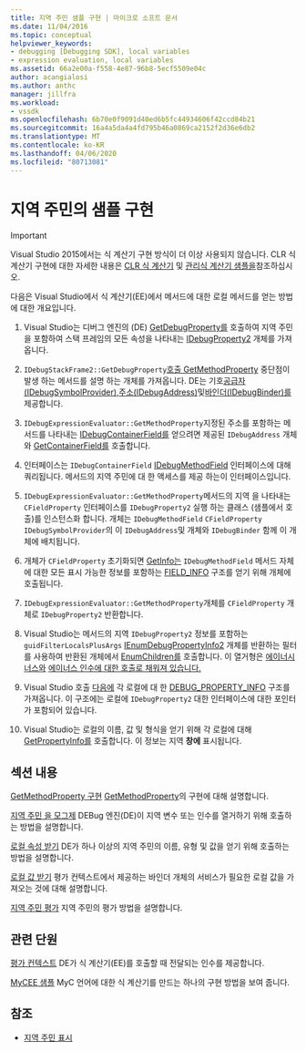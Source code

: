 ```yaml
---
title: 지역 주민 샘플 구현 | 마이크로 소프트 문서
ms.date: 11/04/2016
ms.topic: conceptual
helpviewer_keywords:
- debugging [Debugging SDK], local variables
- expression evaluation, local variables
ms.assetid: 66a2e00a-f558-4e87-96b8-5ecf5509e04c
author: acangialosi
ms.author: anthc
manager: jillfra
ms.workload:
- vssdk
ms.openlocfilehash: 6b70e0f9091d40ed6b5fc44934606f42ccd84b21
ms.sourcegitcommit: 16a4a5da4a4fd795b46a0869ca2152f2d36e6db2
ms.translationtype: MT
ms.contentlocale: ko-KR
ms.lasthandoff: 04/06/2020
ms.locfileid: "80713081"
---
```

# <a name="sample-implementation-of-locals"></a>지역 주민의 샘플 구현
> [!IMPORTANT]
> Visual Studio 2015에서는 식 계산기 구현 방식이 더 이상 사용되지 않습니다. CLR 식 계산기 구현에 대한 자세한 내용은 [CLR 식 계산기](https://github.com/Microsoft/ConcordExtensibilitySamples/wiki/CLR-Expression-Evaluators) 및 [관리식 계산기 샘플을](https://github.com/Microsoft/ConcordExtensibilitySamples/wiki/Managed-Expression-Evaluator-Sample)참조하십시오.

 다음은 Visual Studio에서 식 계산기(EE)에서 메서드에 대한 로컬 메서드를 얻는 방법에 대한 개요입니다.

1. Visual Studio는 디버그 엔진의 (DE) [GetDebugProperty를](../../extensibility/debugger/reference/idebugstackframe2-getdebugproperty.md) 호출하여 지역 주민을 포함하여 스택 프레임의 모든 속성을 나타내는 [IDebugProperty2](../../extensibility/debugger/reference/idebugproperty2.md) 개체를 가져옵니다.

2. `IDebugStackFrame2::GetDebugProperty`[호출 GetMethodProperty](../../extensibility/debugger/reference/idebugexpressionevaluator-getmethodproperty.md) 중단점이 발생 하는 메서드를 설명 하는 개체를 가져옵니다. DE는 기호[공급자(IDebugSymbolProvider),](../../extensibility/debugger/reference/idebugsymbolprovider.md)[주소(IDebugAddress)](../../extensibility/debugger/reference/idebugaddress.md)및[바인더(IDebugBinder)를](../../extensibility/debugger/reference/idebugbinder.md)제공합니다.

3. `IDebugExpressionEvaluator::GetMethodProperty`지정된 주소를 포함하는 메서드를 나타내는 [IDebugContainerField를](../../extensibility/debugger/reference/idebugcontainerfield.md) 얻으려면 제공된 `IDebugAddress` 개체와 [GetContainerField를](../../extensibility/debugger/reference/idebugsymbolprovider-getcontainerfield.md) 호출합니다.

4. 인터페이스는 `IDebugContainerField` [IDebugMethodField](../../extensibility/debugger/reference/idebugmethodfield.md) 인터페이스에 대해 쿼리됩니다. 메서드의 지역 주민에 대 한 액세스를 제공 하는이 인터페이스입니다.

5. `IDebugExpressionEvaluator::GetMethodProperty`메서드의 지역 을 나타내는 `CFieldProperty` 인터페이스를 `IDebugProperty2` 실행 하는 클래스 (샘플에서 호출)를 인스턴스화 합니다. 개체는 `IDebugMethodField` `CFieldProperty` `IDebugSymbolProvider`의 이 `IDebugAddress`및 개체와 `IDebugBinder` 함께 이 개체에 배치됩니다.

6. 개체가 `CFieldProperty` 초기화되면 [GetInfo는](../../extensibility/debugger/reference/idebugfield-getinfo.md) `IDebugMethodField` 메서드 자체에 대한 모든 표시 가능한 정보를 포함하는 [FIELD_INFO](../../extensibility/debugger/reference/field-info.md) 구조를 얻기 위해 개체에 호출됩니다.

7. `IDebugExpressionEvaluator::GetMethodProperty`개체를 `CFieldProperty` 개체로 `IDebugProperty2` 반환합니다.

8. Visual Studio는 메서드의 지역 `IDebugProperty2` 정보를 포함하는 `guidFilterLocalsPlusArgs` [IEnumDebugPropertyInfo2](../../extensibility/debugger/reference/ienumdebugpropertyinfo2.md) 개체를 반환하는 필터를 사용하여 반환된 개체에서 [EnumChildren를](../../extensibility/debugger/reference/idebugproperty2-enumchildren.md) 호출합니다. 이 열거형은 [에이너시너스와](../../extensibility/debugger/reference/idebugmethodfield-enumlocals.md) [에이너스 인수에 대한 호출로 채워져 있습니다.](../../extensibility/debugger/reference/idebugmethodfield-enumarguments.md)

9. Visual Studio 호출 [다음에](../../extensibility/debugger/reference/ienumdebugpropertyinfo2-next.md) 각 로컬에 대 한 [DEBUG_PROPERTY_INFO](../../extensibility/debugger/reference/debug-property-info.md) 구조를 가져옵니다. 이 구조에는 로컬에 `IDebugProperty2` 대한 인터페이스에 대한 포인터가 포함되어 있습니다.

10. Visual Studio는 로컬의 이름, 값 및 형식을 얻기 위해 각 로컬에 대해 [GetPropertyInfo를](../../extensibility/debugger/reference/idebugproperty2-getpropertyinfo.md) 호출합니다. 이 정보는 지역 **창에** 표시됩니다.

## <a name="in-this-section"></a>섹션 내용
 [GetMethodProperty 구현](../../extensibility/debugger/implementing-getmethodproperty.md) [GetMethodProperty](../../extensibility/debugger/reference/idebugexpressionevaluator-getmethodproperty.md)의 구현에 대해 설명합니다.

 [지역 주민 을 모그제](../../extensibility/debugger/enumerating-locals.md) DEBug 엔진(DE)이 지역 변수 또는 인수를 열거하기 위해 호출하는 방법을 설명합니다.

 [로컬 속성 받기](../../extensibility/debugger/getting-local-properties.md) DE가 하나 이상의 지역 주민의 이름, 유형 및 값을 얻기 위해 호출하는 방법을 설명합니다.

 [로컬 값 받기](../../extensibility/debugger/getting-local-values.md) 평가 컨텍스트에서 제공하는 바인더 개체의 서비스가 필요한 로컬 값을 가져오는 것에 대해 설명합니다.

 [지역 주민 평가](../../extensibility/debugger/evaluating-locals.md) 지역 주민의 평가 방법을 설명합니다.

## <a name="related-sections"></a>관련 단원
 [평가 컨텍스트](../../extensibility/debugger/evaluation-context.md) DE가 식 계산기(EE)를 호출할 때 전달되는 인수를 제공합니다.

 [MyCEE 샘플](https://msdn.microsoft.com/library/624a018b-9179-402f-9d48-3aec87b48f4f) MyC 언어에 대한 식 계산기를 만드는 하나의 구현 방법을 보여 줍니다.

## <a name="see-also"></a>참조
- [지역 주민 표시](../../extensibility/debugger/displaying-locals.md)
